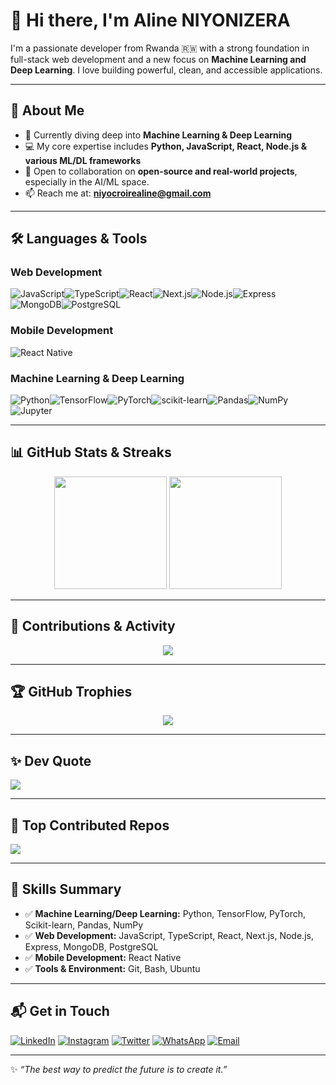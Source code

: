 # 👋 Hi there, I'm Aline NIYONIZERA

I'm a passionate developer from Rwanda 🇷🇼 with a strong foundation in full-stack web development and a new focus on **Machine Learning and Deep Learning**. I love building powerful, clean, and accessible applications.

---

## 🚀 About Me

-   🌱 Currently diving deep into **Machine Learning & Deep Learning**
-   💻 My core expertise includes **Python, JavaScript, React, Node.js & various ML/DL frameworks**
-   🤝 Open to collaboration on **open-source and real-world projects**, especially in the AI/ML space.
-   📫 Reach me at: **niyocroirealine@gmail.com**

---

## 🛠️ Languages & Tools

### Web Development
![JavaScript](https://img.shields.io/badge/JavaScript-F7DF1E?style=for-the-badge&logo=javascript&logoColor=black)![TypeScript](https://img.shields.io/badge/TypeScript-3178C6?style=for-the-badge&logo=typescript&logoColor=white)![React](https://img.shields.io/badge/React-20232A?style=for-the-badge&logo=react&logoColor=61DAFB)![Next.js](https://img.shields.io/badge/Next.js-000000?style=for-the-badge&logo=next.js&logoColor=white)![Node.js](https://img.shields.io/badge/Node.js-339933?style=for-the-badge&logo=node.js&logoColor=white)![Express](https://img.shields.io/badge/Express.js-000000?style=for-the-badge&logo=express&logoColor=white)![MongoDB](https://img.shields.io/badge/MongoDB-4EA94B?style=for-the-badge&logo=mongodb&logoColor=white)![PostgreSQL](https://img.shields.io/badge/PostgreSQL-316192?style=for-the-badge&logo=postgresql&logoColor=white)

### Mobile Development
![React Native](https://img.shields.io/badge/React_Native-20232A?style=for-the-badge&logo=react&logoColor=61DAFB)

### Machine Learning & Deep Learning
![Python](https://img.shields.io/badge/Python-3776AB?style=for-the-badge&logo=python&logoColor=white)![TensorFlow](https://img.shields.io/badge/TensorFlow-FF6F00?style=for-the-badge&logo=tensorflow&logoColor=white)![PyTorch](https://img.shields.io/badge/PyTorch-EE4C2C?style=for-the-badge&logo=pytorch&logoColor=white)![scikit-learn](https://img.shields.io/badge/scikit--learn-F7931E?style=for-the-badge&logo=scikit-learn&logoColor=white)![Pandas](https://img.shields.io/badge/Pandas-150458?style=for-the-badge&logo=pandas&logoColor=white)![NumPy](https://img.shields.io/badge/NumPy-013243?style=for-the-badge&logo=numpy&logoColor=white)![Jupyter](https://img.shields.io/badge/Jupyter-F37626?style=for-the-badge&logo=jupyter&logoColor=white)

---

## 📊 GitHub Stats & Streaks

<div align="center">
  <img src="https://github-readme-stats.vercel.app/api?username=Aline-CROIRE&show_icons=true&count_private=true&hide_border=false&theme=react" height="180px" />
  <img src="https://github-readme-streak-stats.vercel.app/?user=Aline-CROIRE&theme=react&hide_border=false" height="180px" />
</div>

---

## 🌱 Contributions & Activity

<div align="center">
 <img src="https://github-readme-activity-graph.vercel.app/graph?username=Aline-CROIRE&theme=react-dark&custom_title=Aline's%20GitHub%20Activity%20Graph&hide_border=false" />
</div>

---

## 🏆 GitHub Trophies

<div align="center">
  <img src="https://github-profile-trophy.vercel.app/?username=Aline-CROIRE&theme=radical&no-frame=false&no-bg=false&margin-w=4" />
</div>

---

## ✨ Dev Quote
![](https://quotes-github-readme.vercel.app/api?type=horizontal&theme=radical)

---

## 📌 Top Contributed Repos
![](https://github-contributor-stats.vercel.app/api?username=Aline-CROIRE&limit=10&theme=dark&combine_all_yearly_contributions=true)

---

## 📝 Skills Summary

-   ✅ **Machine Learning/Deep Learning:** Python, TensorFlow, PyTorch, Scikit-learn, Pandas, NumPy
-   ✅ **Web Development:** JavaScript, TypeScript, React, Next.js, Node.js, Express, MongoDB, PostgreSQL
-   ✅ **Mobile Development:** React Native
-   ✅ **Tools & Environment:** Git, Bash, Ubuntu

---

## 📬 Get in Touch

[![LinkedIn](https://img.shields.io/badge/LinkedIn-Connect-blue?style=flat-square&logo=linkedin)](https://www.linkedin.com/in/niyonizera-aline-105884291/)
[![Instagram](https://img.shields.io/badge/Instagram-Follow-orange?style=flat-square&logo=instagram)](https://www.instagram.com/croire_aline/)
[![Twitter](https://img.shields.io/twitter/follow/AlineNiyon99024?style=social)](https://twitter.com/AlineNiyon99024)
[![WhatsApp](https://img.shields.io/badge/WhatsApp-Chat-brightgreen?style=flat-square&logo=whatsapp)](https://wa.me/250790635120)
[![Email](https://img.shields.io/badge/Email-Send%20me%20an%20email-red?style=flat-square&logo=gmail)](mailto:niyocroirealine@gmail.com)

---

✨ _“The best way to predict the future is to create it.”_
